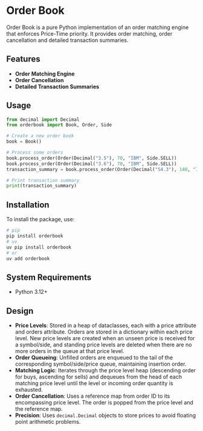 # Order Book

Order Book is a pure Python implementation of an order matching engine that enforces Price-Time priority. It provides order matching, order cancellation and detailed transaction summaries.

## Features

- **Order Matching Engine**
- **Order Cancellation**
- **Detailed Transaction Summaries**

## Usage

```python
from decimal import Decimal
from orderbook import Book, Order, Side

# Create a new order book
book = Book()

# Process some orders
book.process_order(Order(Decimal("3.5"), 70, "IBM", Side.SELL))
book.process_order(Order(Decimal("3.6"), 70, "IBM", Side.SELL))
transaction_summary = book.process_order(Order(Decimal("54.3"), 140, "IBM", Side.BUY))

# Print transaction summary
print(transaction_summary)
```

## Installation

To install the package, use:

```sh
# pip
pip install orderbook
# uv
uv pip install orderbook
# or 
uv add orderbook
```

## System Requirements
- Python 3.12+


## Design

- **Price Levels**: Stored in a heap of dataclasses, each with a price attribute and orders attribute. Orders are stored in a dictionary within each price level. New price levels are created when an unseen price is received for a symbol/side, and standing price levels are deleted when there are no more orders in the queue at that price level.
- **Order Queueing**: Unfilled orders are enqueued to the tail of the corresponding symbol/side/price queue, maintaining insertion order.
- **Matching Logic**: Iterates through the price level heap (descending order for buys, ascending for sells) and dequeues from the head of each matching price level until the level or incoming order quantity is exhausted.
- **Order Cancellation**: Uses a reference map from order ID to its encompassing price level. The order is popped from the price level and the reference map.
- **Precision**: Uses `decimal.Decimal` objects to store prices to avoid floating point arithmetic problems.
